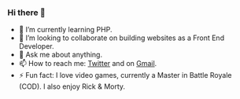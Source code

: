 
### Hi there 👋

- 🌱 I’m currently learning PHP.
- 👯 I’m looking to collaborate on building websites as a Front End Developer.
- 💬 Ask me about anything.
- 📫 How to reach me: [Twitter](https://twitter.com/tomiajayi_) and on [Gmail](Mailto:thomieajayi@gmail.com).
- ⚡ Fun fact: I love video games, currently a Master in Battle Royale (COD). I also enjoy Rick & Morty.

